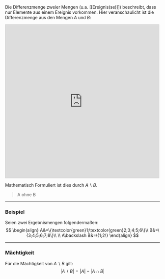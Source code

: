 Die Differenzmenge zweier Mengen (u.a. [[Ereignis(se)]]) beschreibt, dass nur Elemente aus einem Ereignis vorkommen.
Hier veranschaulicht ist die Differenzmenge aus den Mengen $A$ und $B$:
<iframe src="https://www.desmos.com/calculator/3pw2sumjl3?embed" width="500" height="500" style="border: 1px solid #ccc" frameborder=0></iframe>

Mathematisch Formuliert ist dies durch $A\backslash B$.
>A ohne B

---
### Beispiel
Seien zwei Ergebnismengen folgendermaßen:
$$
\begin{align}
	A&=\{\textcolor{green}1;\textcolor{green}2;3;4;5;6\}\\
	B&=\{3;4;5;6;7;8\}\\
	\\
	A\backslash B&=\{1;2\}
\end{align}
$$

---
### Mächtigkeit
Für die Mächtigkeit von $A\backslash B$ gilt:
$$
\left|A\backslash B\right|=\left|A\right|-\left|A\cap B\right|
$$